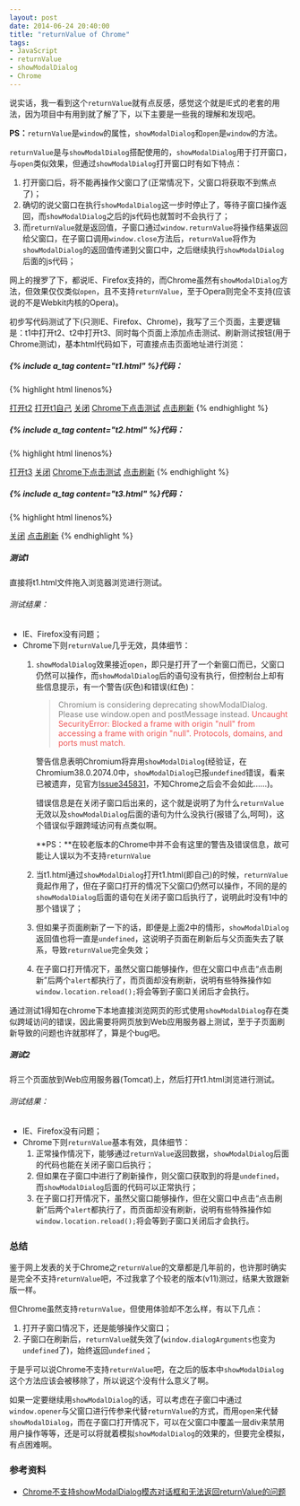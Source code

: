 ```yaml
---
layout: post
date: 2014-06-24 20:40:00
title: "returnValue of Chrome"
tags:
- JavaScript
- returnValue
- showModalDialog
- Chrome
---
```


说实话，我一看到这个`returnValue`就有点反感，感觉这个就是IE式的老套的用法，因为项目中有用到就了解了下，以下主要是一些我的理解和发现吧。

**PS：**`returnValue`是`window`的属性，`showModalDialog`和`open`是`window`的方法。

`returnValue`是与`showModalDialog`搭配使用的，`showModalDialog`用于打开窗口，与`open`类似效果，但通过`showModalDialog`打开窗口时有如下特点：

1. 打开窗口后，将不能再操作父窗口了(正常情况下，父窗口将获取不到焦点了)；
2. 确切的说父窗口在执行`showModalDialog`这一步时停止了，等待子窗口操作返回，而`showModalDialog`之后的js代码也就暂时不会执行了；
3. 而`returnValue`就是返回值，子窗口通过`window.returnValue`将操作结果返回给父窗口，在子窗口调用`window.close`方法后，`returnValue`将作为`showModalDialog`的返回值传递到父窗口中，之后继续执行`showModalDialog`后面的js代码；

网上的搜罗了下，都说IE、Firefox支持的，而Chrome虽然有`showModalDialog`方法，但效果仅仅类似`open`，且不支持`returnValue`，至于Opera则完全不支持(应该说的不是Webkit内核的Opera)。

初步写代码测试了下(只测IE、Firefox、Chrome)，我写了三个页面，主要逻辑是：t1中打开t2、t2中打开t3、同时每个页面上添加点击测试、刷新测试按钮(用于Chrome测试)，基本html代码如下，可直接点击页面地址进行浏览：

##### {% include a_tag content="t1.html" %}代码：
{% highlight html linenos%}
<!doctype html>
<html>
	<meta charset="utf-8"/>
	<title>t1</title>
	<script>
		alert("load t1");
		function openT2(){
			alert(showModalDialog('t2.html',{msg:"arguments from t1.html",win:window},''));
			alert('子窗口已关闭');
		}
		function openT1Self(){
			alert(showModalDialog('t1.html',{msg:"arguments from t1.html",win:window},''));
			alert('子窗口已关闭');
		}
		function closeSelf(){
			window.returnValue='从t1返回的returnValue';
			window.close();
		}
		if(window.dialogArguments){
			if(window.dialogArguments.msg){
				alert(window.dialogArguments.msg);
			}else{
				alert(window.dialogArguments);
			}
		}
		function reloadPage(){
			alert('before');
			window.location.reload();
			alert('after');
		}
	</script>
	<body>
		<a href="javascript:openT2();">打开t2</a>
		<a href="javascript:openT1Self();">打开t1自己</a>
		<a href="javascript:closeSelf();">关闭</a>
		<a href="javascript:alert('点击了');">Chrome下点击测试</a>
		<a href="javascript:reloadPage();">点击刷新</a>
	</body>
</html>
{% endhighlight %}

##### {% include a_tag content="t2.html" %}代码：
{% highlight html linenos%}
<!doctype html>
<html>
	<meta charset="utf-8"/>
	<title>t2</title>
	<script>
		alert("load t2");
		function openT3(){
			alert(showModalDialog('t3.html',{msg:"arguments from t2.html",win:window},''));
			alert('子窗口已关闭');
		}
		function closeSelf(){
			window.returnValue='从t2返回的returnValue';
			window.close();
		}
		if(window.dialogArguments){
			if(window.dialogArguments.msg){
				alert(window.dialogArguments.msg);
			}else{
				alert(window.dialogArguments);
			}
		}
		function reloadPage(){
			alert('before');
			window.location.reload();
			alert('after');
		}
	</script>
	<body>
		<a href="javascript:openT3();">打开t3</a>
		<a href="javascript:closeSelf();">关闭</a>
		<a href="javascript:alert('点击了');">Chrome下点击测试</a>
		<a href="javascript:reloadPage();">点击刷新</a>
	</body>
</html>
{% endhighlight %}

##### {% include a_tag content="t3.html" %}代码：
{% highlight html linenos%}
<!doctype html>
<html>
	<meta charset="utf-8"/>
	<title>t3</title>
	<script>
		alert("load t3");
		function closeSelf(){
			window.returnValue='从t3返回的returnValue';
			window.close();
		}
		if(window.dialogArguments){
			if(window.dialogArguments.msg){
				alert(window.dialogArguments.msg);
			}else{
				alert(window.dialogArguments);
			}
		}
		function reloadPage(){
			alert('before');
			window.location.reload();
			alert('after');
		}
	</script>
	<body>
		<a href="javascript:closeSelf();">关闭</a>
		<a href="javascript:reloadPage();">点击刷新</a>
	</body>
</html>
{% endhighlight %}

##### 测试1
直接将t1.html文件拖入浏览器浏览进行测试。

###### 测试结果：
* IE、Firefox没有问题；
* Chrome下则`returnValue`几乎无效，具体细节：
	1. `showModalDialog`效果接近`open`，即只是打开了一个新窗口而已，父窗口仍然可以操作，而`showModalDialog`后的语句没有执行，但控制台上却有些信息提示，有一个警告(灰色)和错误(红色)：

		> <span style="color:gray;">Chromium is considering deprecating showModalDialog. Please use window.open and postMessage instead.</span>
		> <span style="color:#e55;">Uncaught SecurityError: Blocked a frame with origin "null" from accessing a frame with origin "null". Protocols, domains, and ports must match. </span>

		警告信息表明Chromium将弃用`showModalDialog`(经验证，在Chromium38.0.2074.0中，`showModalDialog`已报`undefined`错误，看来已被遗弃，见官方[Issue345831][]，不知Chrome之后会不会如此……)。

		错误信息是在关闭子窗口后出来的，这个就是说明了为什么`returnValue`无效以及`showModalDialog`后面的语句为什么没执行(报错了么,呵呵)，这个错误似乎跟跨域访问有点类似啊。

		**PS：**在较老版本的Chrome中并不会有这里的警告及错误信息，故可能让人误以为不支持`returnValue`
	2. 当t1.html通过`showModalDialog`打开t1.html(即自己)的时候，`returnValue`竟起作用了，但在子窗口打开的情况下父窗口仍然可以操作，不同的是的`showModalDialog`后面的语句在关闭子窗口后执行了，说明此时没有1中的那个错误了；
	3. 但如果子页面刷新了一下的话，即便是上面2中的情形，`showModalDialog`返回值也将一直是`undefined`，这说明子页面在刷新后与父页面失去了联系，导致`returnValue`完全失效；
	4. 在子窗口打开情况下，虽然父窗口能够操作，但在父窗口中点击“点击刷新”后两个`alert`都执行了，而页面却没有刷新，说明有些特殊操作如`window.location.reload();`将会等到子窗口关闭后才会执行。


通过测试1得知在chrome下本地直接浏览网页的形式使用`showModalDialog`存在类似跨域访问的错误，因此需要将网页放到Web应用服务器上测试，至于子页面刷新导致的问题也许就那样了，算是个bug吧。

##### 测试2
将三个页面放到Web应用服务器(Tomcat)上，然后打开t1.html浏览进行测试。

###### 测试结果：
* IE、Firefox没有问题；
* Chrome下则`returnValue`基本有效，具体细节：
	1. 正常操作情况下，能够通过`returnValue`返回数据，`showModalDialog`后面的代码也能在关闭子窗口后执行；
	2. 但如果在子窗口中进行了刷新操作，则父窗口获取到的将是`undefined`，而`showModalDialog`后面的代码可以正常执行；
	3. 在子窗口打开情况下，虽然父窗口能够操作，但在父窗口中点击“点击刷新”后两个`alert`都执行了，而页面却没有刷新，说明有些特殊操作如`window.location.reload();`将会等到子窗口关闭后才会执行。


### 总结

鉴于网上发表的关于Chrome之`returnValue`的文章都是几年前的，也许那时确实是完全不支持`returnValue`吧，不过我拿了个较老的版本(v11)测过，结果大致跟新版一样。

但Chrome虽然支持`returnValue`，但使用体验却不怎么样，有以下几点：

1. 打开子窗口情况下，还是能够操作父窗口；
2. 子窗口在刷新后，`returnValue`就失效了(`window.dialogArguments`也变为`undefined`了)，始终返回`undefined`；

于是乎可以说Chrome不支持`returnValue`吧，在之后的版本中`showModalDialog`这个方法应该会被移除了，所以说这个没有什么意义了啊。

如果一定要继续用`showModalDialog`的话，可以考虑在子窗口中通过`window.opener`与父窗口进行传参来代替`returnValue`的方式，而用`open`来代替`showModalDialog`，而在子窗口打开情况下，可以在父窗口中覆盖一层div来禁用用户操作等等，还是可以将就着模拟`showModalDialog`的效果的，但要完全模拟，有点困难啊。

### 参考资料

* [Chrome不支持showModalDialog模态对话框和无法返回returnValue的问题][ref1]


[Issue345831]: https://code.google.com/p/chromium/issues/detail?id=345831
[ref1]: http://www.cnblogs.com/chopper/archive/2012/06/25/2556266.html "Chrome不支持showModalDialog模态对话框和无法返回returnValue的问题"